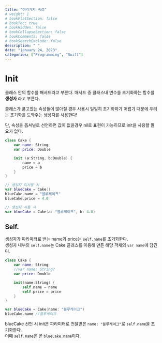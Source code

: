 ```yaml
---
title: "여러가지 속성"
# weight: 1
# bookFlatSection: false
# bookToc: true
# bookHidden: false
# bookCollapseSection: false
# bookComments: false
# bookSearchExclude: false
description: " "
date: "january 24, 2023"
categories: ["Programming", "Swift"]
---
```

# Init
클래스 안의 함수를 매서드라고 부른다.
매서드 중 클래스내 변수를 초기화하는 함수를 **생성자** 라고 부른다.

클래스가 품고있는 속성들이 많아질 경우
사용시 일일히 초기화하기 어렵기 때문에 우리는 초기화를 도와주는 생성자를 사용한다!  

단, 속성을 옵셔널로 선언하면 값이 없을경우 nil로 표현이 가능하므로 init을 사용할 필요가 없다.

```swift
class Cake {
    var name: String
    var price: Double

    init (a:String, b:Double) {
        name = a
        price = b
    }
}

// 생성자 미사용 시
var blueCake = Cake()
blueCake.name = "블루케이크"
blueCake.price = 4.0

// 생성자 사용 시
var blueCake = Cake(a: "블루케이크", b: 4.0)
```

## Self.
  생성자가 파라미터로 받는 name과 price는 `self.name`를 초기화한다.  
  생성자 내부의 `self.name`는 Cake 클래스를 이용해 만든 해당 객체의 `var name`에 담긴다.
```swift
class Cake {
    var name: String
    //var name: String?
    var price: Double

    init(name:String) {
        self.name = name
        self.price = price
    }
}

var blueCake = Cake(name: "블루케이크")
blueCake.name //블루케이크
```
blueCake 선언 시 init은 파라미터로 전달받은 `name: "블루케이크"`로 `self.name`을 초기화한다.  
이때 `self.name`은 곧 `blueCake.name`이다.  
  